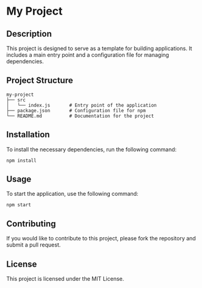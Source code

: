 # My Project

## Description
This project is designed to serve as a template for building applications. It includes a main entry point and a configuration file for managing dependencies.

## Project Structure
```
my-project
├── src
│   └── index.js       # Entry point of the application
├── package.json       # Configuration file for npm
└── README.md          # Documentation for the project
```

## Installation
To install the necessary dependencies, run the following command:

```
npm install
```

## Usage
To start the application, use the following command:

```
npm start
```

## Contributing
If you would like to contribute to this project, please fork the repository and submit a pull request.

## License
This project is licensed under the MIT License.